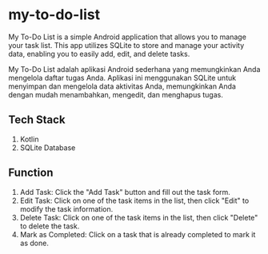 # my-to-do-list

My To-Do List is a simple Android application that allows you to manage your task list. This app utilizes SQLite to store and manage your activity data, enabling you to easily add, edit, and delete tasks.

My To-Do List adalah aplikasi Android sederhana yang memungkinkan Anda mengelola daftar tugas Anda. Aplikasi ini menggunakan SQLite untuk menyimpan dan mengelola data aktivitas Anda, memungkinkan Anda dengan mudah menambahkan, mengedit, dan menghapus tugas.

## Tech Stack

1. Kotlin
2. SQLite Database

## Function

1. Add Task: Click the "Add Task" button and fill out the task form.
2. Edit Task: Click on one of the task items in the list, then click "Edit" to modify the task information.
3. Delete Task: Click on one of the task items in the list, then click "Delete" to delete the task.
4. Mark as Completed: Click on a task that is already completed to mark it as done.
